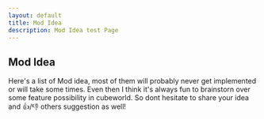 ```yaml
---
layout: default
title: Mod Idea
description: Mod Idea test Page
---
```


## Mod Idea

Here's a list of Mod idea, most of them will probably never get implemented or will take some times. Even then I think it's always fun to brainstorn over some feature possibility in cubeworld. So dont hesitate to share your idea and 👍/👎 others suggestion as well!

<script src="https://utteranc.es/client.js"
        repo="Paroyer/Comment" 
        issue-term="pathname"
        theme="github-dark"
        label="Comment"
        crossorigin="anonymous"
        async>
</script>  

